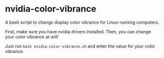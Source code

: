 # nvidia-color-vibrance
A bash script to change display color vibrance for Linux-running computers.

First, make sure you have nvidia drivers installed. Then, you can change your color vibrance at will!

Just run `bash nvidia-color-vibrance.sh` and enter the value for your color vibrance.
